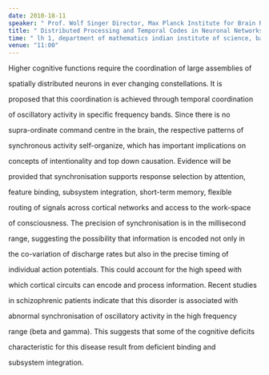 ```yaml
---
date: 2010-18-11
speaker: " Prof. Wolf Singer Director, Max Planck Institute for Brain Research Frankfurt/Main Frankfurt Institute for Advanced Studies (FIAS)"
title: " Distributed Processing and Temporal Codes in Neuronal Networks"
time: " lh 1, department of mathematics indian institute of science, bangalore" 
venue: "11:00"
---
```

Higher cognitive functions require the coordination of large assemblies of

spatially distributed neurons in ever changing constellations. It is

proposed that this coordination is achieved through temporal coordination

of oscillatory activity in specific frequency bands. Since there is no

supra-ordinate command centre in the brain, the respective patterns of

synchronous activity self-organize, which has important implications on

concepts of intentionality and top down causation. Evidence will be

provided that synchronisation supports response selection by attention,

feature binding, subsystem integration, short-term memory, flexible

routing of signals across cortical networks and access to the work-space

of consciousness. The precision of synchronisation is in the millisecond

range, suggesting the possibility that information is encoded not only in

the co-variation of discharge rates but also in the precise timing of

individual action potentials. This could account for the high speed with

which cortical circuits can encode and process information. Recent studies

in schizophrenic patients indicate that this disorder is associated with

abnormal synchronisation of oscillatory activity in the high frequency

range (beta and gamma). This suggests that some of the cognitive deficits

characteristic for this disease result from deficient binding and

subsystem integration.
